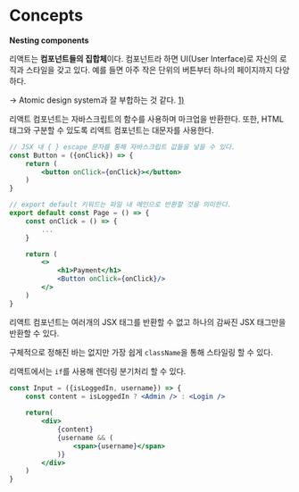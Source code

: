# Concepts

**Nesting components**

리액트는 **컴포넌트들의 집합체**이다. 컴포넌트라 하면 UI(User Interface)로 자신의 로직과 스타일을 갖고 있다. 예를 들면 아주 작은 단위의 버튼부터 하나의 페이지까지 다양하다.

\-> Atomic design system과 잘 부합하는 것 같다. [1)](https://blog.prototypr.io/what-is-this-thing-atomic-design-i-keep-hearing-about-3b7bd0edddcd)

리액트 컴포넌트는 자바스크립트의 함수를 사용하며 마크업을 반환한다. 또한, HTML 태그와 구분할 수 있도록 리액트 컴포넌트는 대문자를 사용한다.&#x20;

```jsx
// JSX 내 { } escape 문자를 통해 자바스크립트 값들을 넣을 수 있다.
const Button = ({onClick}) => {
    return (
        <button onClick={onClick}></button>
    )
}

// export default 키워드는 파일 내 메인으로 반환할 것을 의미한다.
export default const Page = () => {
    const onClick = () => {
        ...
    }

    return (
        <>
            <h1>Payment</h1>
            <Button onClick={onClick}/>
        </>
    )
}
```

리액트 컴포넌트는 여러개의 JSX 태그를 반환할 수 없고 하나의 감싸진 JSX 태그만을 반환할 수 있다.&#x20;

구체적으로 정해진 바는 없지만 가장 쉽게 `className`을 통해 스타일링 할 수 있다.&#x20;



리액트에서는 `if`를 사용해 렌더링 분기처리 할 수 있다.

```jsx
const Input = ({isLoggedIn, username}) => {
    const content = isLoggedIn ? <Admin /> : <Login />
    
    return(
        <div>
            {content}
            {username && (
                <span>{username}</span>
            )}
        </div>
    )
}
```

